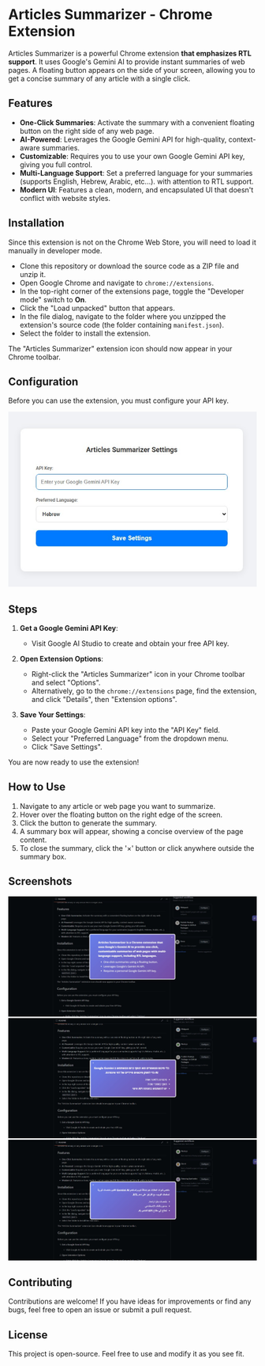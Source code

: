 # Articles Summarizer - Chrome Extension

Articles Summarizer is a powerful Chrome extension **that emphasizes RTL support**. It uses Google's Gemini AI to provide instant summaries of web pages. A floating button appears on the side of your screen, allowing you to get a concise summary of any article with a single click.

 <!-- Replace with a real screenshot URL -->

## Features

*   **One-Click Summaries**: Activate the summary with a convenient floating button on the right side of any web page.
*   **AI-Powered**: Leverages the Google Gemini API for high-quality, context-aware summaries.
*   **Customizable**: Requires you to use your own Google Gemini API key, giving you full control.
*   **Multi-Language Support**: Set a preferred language for your summaries (supports English, Hebrew, Arabic, etc...). with attention to RTL support.
*   **Modern UI**: Features a clean, modern, and encapsulated UI that doesn't conflict with website styles.

## Installation

Since this extension is not on the Chrome Web Store, you will need to load it manually in developer mode.

*   Clone this repository or download the source code as a ZIP file and unzip it.
*   Open Google Chrome and navigate to `chrome://extensions`.
*   In the top-right corner of the extensions page, toggle the "Developer mode" switch to **On**.
*   Click the "Load unpacked" button that appears.
*   In the file dialog, navigate to the folder where you unzipped the extension's source code (the folder containing `manifest.json`).
*   Select the folder to install the extension.

The "Articles Summarizer" extension icon should now appear in your Chrome toolbar.

## Configuration

Before you can use the extension, you must configure your API key.

<!-- add a screenshot of a setting page -->
![Screenshot of a setting page](/images/enterkey.jpg)

## Steps

1.  **Get a Google Gemini API Key**:
    *   Visit Google AI Studio to create and obtain your free API key.

2.  **Open Extension Options**:
    *   Right-click the "Articles Summarizer" icon in your Chrome toolbar and select "Options".
    *   Alternatively, go to the `chrome://extensions` page, find the extension, and click "Details", then "Extension options".

3.  **Save Your Settings**:
    *   Paste your Google Gemini API key into the "API Key" field.
    *   Select your "Preferred Language" from the dropdown menu.
    *   Click "Save Settings".

You are now ready to use the extension!

## How to Use

1.  Navigate to any article or web page you want to summarize.
2.  Hover over the floating button on the right edge of the screen.
3.  Click the button to generate the summary.
4.  A summary box will appear, showing a concise overview of the page content.
5.  To close the summary, click the '×' button or click anywhere outside the summary box.

## Screenshots

![Screenshot](/images/summerizer-screenshot1.jpg)
![Screenshot](/images/summerizer-screenshot2.jpg)
![Screenshot](/images/summerizer-screenshot3.jpg)

## Contributing

Contributions are welcome! If you have ideas for improvements or find any bugs, feel free to open an issue or submit a pull request.

## License

This project is open-source. Feel free to use and modify it as you see fit.